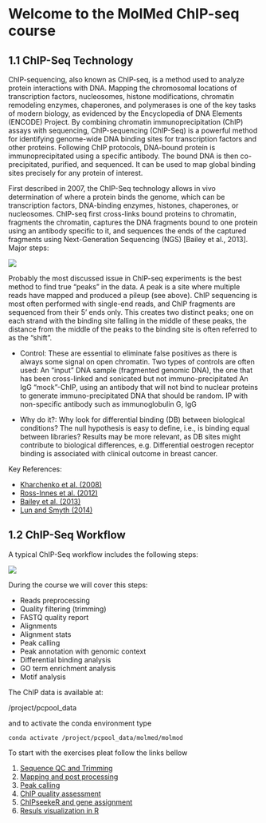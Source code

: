 # Welcome to the MolMed ChIP-seq course

## 1.1 ChIP-Seq Technology

ChIP-sequencing, also known as ChIP-seq, is a method used to analyze protein interactions with DNA. Mapping the chromosomal locations of transcription factors, nucleosomes, histone modifications, chromatin remodeling enzymes, chaperones, and polymerases is one of the key tasks of modern biology, as evidenced by the Encyclopedia of DNA Elements (ENCODE) Project. By combining chromatin immunoprecipitation (ChIP) assays with sequencing, ChIP-sequencing (ChIP-Seq) is a powerful method for identifying genome-wide DNA binding sites for transcription factors and other proteins. Following ChIP protocols, DNA-bound protein is immunoprecipitated using a specific antibody. The bound DNA is then co-precipitated, purified, and sequenced. It can be used to map global binding sites precisely for any protein of interest.

First described in 2007, the ChIP-Seq technology allows in vivo determination of where a protein binds the genome, which can be transcription factors, DNA-binding enzymes, histones, chaperones, or nucleosomes. ChIP-seq first cross-links bound proteins to chromatin, fragments the chromatin, captures the DNA fragments bound to one protein using an antibody specific to it, and sequences the ends of the captured fragments using Next-Generation Sequencing (NGS) [Bailey et al., 2013]. Major steps:

![](https://alexpmagalhaes.github.io/ChIPseq_course/img/1_ChIP_workflow.png)

Probably the most discussed issue in ChIP-seq experiments is the best method to find true “peaks” in the data. A peak is a site where multiple reads have mapped and produced a pileup (see above). ChIP sequencing is most often performed with single-end reads, and ChIP fragments are sequenced from their 5’ ends only. This creates two distinct peaks; one on each strand with the binding site falling in the middle of these peaks, the distance from the middle of the peaks to the binding site is often referred to as the “shift”.

* Control:
These are essential to eliminate false positives as there is always some signal on open chromatin. Two types of controls are often used:
An “input” DNA sample (fragmented genomic DNA), the one that has been cross-linked and sonicated but not immuno-precipitated
An IgG “mock”-ChIP, using an antibody that will not bind to nuclear proteins to generate immuno-precipitated DNA that should be random. IP with non-specific antibody such as immunoglobulin G, IgG


* Why do it?:
Why look for differential binding (DB) between biological conditions?
The null hypothesis is easy to define, i.e., is binding equal between libraries?
Results may be more relevant, as DB sites might contribute to biological differences, e.g.
Differential oestrogen receptor binding is associated with clinical outcome in breast cancer.


Key References:
* [Kharchenko et al. (2008)](http://www.ncbi.nlm.nih.gov/pubmed/19029915)
* [Ross-Innes et al. (2012)](http://www.ncbi.nlm.nih.gov/pubmed/22217937)
* [Bailey et al. (2013)](http://www.ncbi.nlm.nih.gov/pubmed/24244136)
* [Lun and Smyth (2014)](http://www.ncbi.nlm.nih.gov/pubmed/24852250)

## 1.2 ChIP-Seq Workflow

A typical ChIP-Seq workflow includes the following steps:

![](https://alexpmagalhaes.github.io/ChIPseq_course/img/2_Chip_workflow.png)

During the course we will cover this steps:
* Reads preprocessing
* Quality filtering (trimming)
* FASTQ quality report
* Alignments
* Alignment stats
* Peak calling
* Peak annotation with genomic context
* Differential binding analysis
* GO term enrichment analysis
* Motif analysis

The ChIP data is available at:

/project/pcpool_data

and to activate the conda environment 
type

`conda activate /project/pcpool_data/molmed/molmod`


To start with the exercises pleat follow the links bellow


1. [Sequence QC and Trimming](https://alexpmagalhaes.github.io/ChIPseq_course/QC_Trim.md)
2. [Mapping and post processing](https://alexpmagalhaes.github.io/ChIPseq_course/mapping.md)
3. [Peak calling](https://alexpmagalhaes.github.io/ChIPseq_course/peak_calling.md)
4. [ChIP quality assessment](https://alexpmagalhaes.github.io/ChIPseq_course/coverage.md)
5. [ChIPseekeR and gene assignment](https://alexpmagalhaes.github.io/ChIPseq_course/chipseeker.md)
6. [Resuls visualization in R](https://alexpmagalhaes.github.io/ChIPseq_course/visul_r.md)

